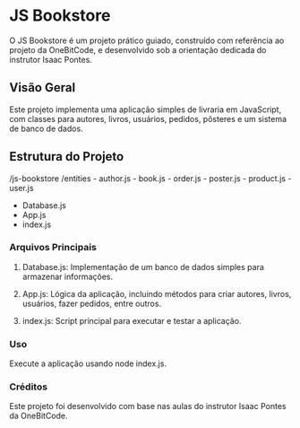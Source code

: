 # JS Bookstore

O JS Bookstore é um projeto prático guiado, construído com referência ao projeto da OneBitCode, e desenvolvido sob a orientação dedicada do instrutor Isaac Pontes.

## Visão Geral

Este projeto implementa uma aplicação simples de livraria em JavaScript, com classes para autores, livros, usuários, pedidos, pôsteres e um sistema de banco de dados.

## Estrutura do Projeto

/js-bookstore
  /entities
    - author.js
    - book.js
    - order.js
    - poster.js
    - product.js
    - user.js
  - Database.js
  - App.js
  - index.js

### Arquivos Principais
1. Database.js: Implementação de um banco de dados simples para armazenar informações.

2. App.js: Lógica da aplicação, incluindo métodos para criar autores, livros, usuários, fazer pedidos, entre outros.

3. index.js: Script principal para executar e testar a aplicação.

### Uso
Execute a aplicação usando node index.js.

### Créditos
Este projeto foi desenvolvido com base nas aulas do instrutor Isaac Pontes da OneBitCode.

